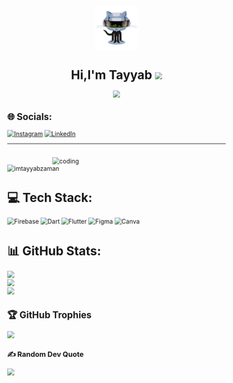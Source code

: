 <p align="center"> <img src="https://github.com/Mubashir01234/Mubashir01234/raw/main/assets/github_2.gif" height="20%" width="20%"> </p>




<h1 align="center"><b>Hi,I'm Tayyab </b><img src="https://media.giphy.com/media/hvRJCLFzcasrR4ia7z/giphy.gif" width="35"></h1>

<p align="center">
  <a href="https://github.com/DenverCoder1/readme-typing-svg"><img src="https://readme-typing-svg.herokuapp.com?font=Time+New+Roman&color=cyan&size=25&center=true&vCenter=true&width=600&height=100&lines=Welcome+to+my+GitHub...&hearts;++;Mobile+Application+Developer;Flutter+Developer;Software+Engineer;Love+to+learn+new+stuffs..&hearts;"></a>
</p>
<!-- <p align="center">
  <a href="https://github.com/DenverCoder1/readme-typing-svg"><img src="https://readme-typing-svg.herokuapp.com?font=Time+New+Roman&color=cyan&size=23&center=true&vCenter=true&width=900&height=300&lines=Simplicity+is+prerequisite+for+reliability;Welcome+to+my+GitHub;where+elegant+solutions+meet+unwavering+dependability...&hearts;"></a>
</p> -->

## 🌐 Socials:
[![Instagram](https://img.shields.io/badge/Instagram-%23E4405F.svg?logo=Instagram&logoColor=white)](https://instagram.com/amanhasnonamee) [![LinkedIn](https://img.shields.io/badge/LinkedIn-%230077B5.svg?logo=linkedin&logoColor=white)](https://linkedin.com/in/imtayyabzaman) 
</br><hr/></br>
<img align="right" alt="coding" width="400" src="https://www.lambdatest.com/resources/images/news24.gif">
<p align="left"> <img src="https://komarev.com/ghpvc/?username=imtayyabzaman&label=Profile%20views&color=0e75b6&style=flat](https://www.google.com/url?sa=i&url=https%3A%2F%2Fgithub.com%2FGSri30%2FGSri30&psig=AOvVaw2uEqTeofY1LJDnI2jo89ob&ust=1677692336805000&source=images&cd=vfe&ved=0CA8QjRxqFwoTCPistZDhuP0CFQAAAAAdAAAAABAh)" alt="imtayyabzaman" /> </p>


# 💻 Tech Stack:
![Firebase](https://img.shields.io/badge/firebase-%23039BE5.svg?style=for-the-badge&logo=firebase) ![Dart](https://img.shields.io/badge/dart-%230175C2.svg?style=for-the-badge&logo=dart&logoColor=white) ![Flutter](https://img.shields.io/badge/Flutter-%2302569B.svg?style=for-the-badge&logo=Flutter&logoColor=white) ![Figma](https://img.shields.io/badge/figma-%23F24E1E.svg?style=for-the-badge&logo=figma&logoColor=white) ![Canva](https://img.shields.io/badge/Canva-%2300C4CC.svg?style=for-the-badge&logo=Canva&logoColor=white) 
# 📊 GitHub Stats:
![](https://github-readme-stats.vercel.app/api?username=imtayyabzaman&theme=dark&hide_border=false&include_all_commits=false&count_private=false)<br/>
![](https://github-readme-streak-stats.herokuapp.com/?user=imtayyabzaman&theme=dark&hide_border=false)<br/>
![](https://github-readme-stats.vercel.app/api/top-langs/?username=imtayyabzaman&theme=dark&hide_border=false&include_all_commits=false&count_private=false&layout=compact)

## 🏆 GitHub Trophies
![](https://github-profile-trophy.vercel.app/?username=imtayyabzaman&theme=algolia&no-frame=false&no-bg=true&margin-w=4)

### ✍️ Random Dev Quote
![](https://quotes-github-readme.vercel.app/api?type=horizontal&theme=radical)



<!-- Proudly created with GPRM ( https://gprm.itsvg.in ) -->
